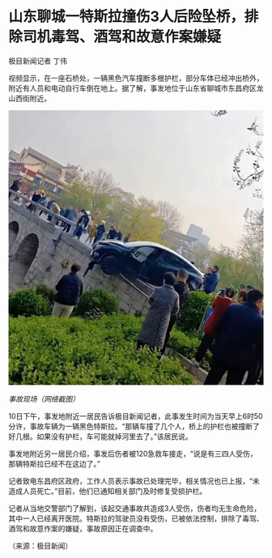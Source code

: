 # 山东聊城一特斯拉撞伤3人后险坠桥，排除司机毒驾、酒驾和故意作案嫌疑

极目新闻记者 丁伟

视频显示，在一座石桥处，一辆黑色汽车撞断多根护栏，部分车体已经冲出桥外，附近有人员和电动自行车倒在地上。据了解，事发地位于山东省聊城市东昌府区龙山西街附近。

![b22443392c2e56eab79244299aa16164.jpg](https://raw.githubusercontent.com/qqhsx/qqnews_image/main/2024/04/10/山东聊城一特斯拉撞伤3人后险坠桥，排除司机毒驾、酒驾和故意作案嫌疑/b22443392c2e56eab79244299aa16164.jpg)

 _事故现场（网络截图）_

10日下午，事发地附近一居民告诉极目新闻记者，此事发生时间为当天早上6时50分许，事故车辆为一辆黑色特斯拉。“那辆车撞了几个人，桥上的护栏也被撞断了好几根。如果没有护栏，车可能就掉河里去了。”该居民说。

事发地附近另一居民介绍，事发后伤者被120急救车接走，“说是有三四人受伤，那辆特斯拉已经不在这边了。”

记者致电东昌府区政府，工作人员表示事故已处理完毕，相关情况也已上报，“未造成人员死亡。”目前，他们已通知相关部门及时修复受损护栏。

记者从当地交警部门了解到，该起交通事故共造成3人受伤，伤者均无生命危险，其中一人已经离开医院。特斯拉的驾驶员没有受伤，已被依法控制，排除了毒驾、酒驾和故意作案的嫌疑，事故原因正在调查中。

（来源：极目新闻）

